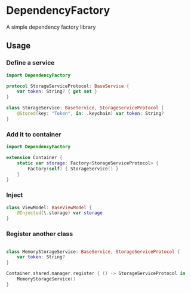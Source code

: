 # DependencyFactory

A simple dependency factory library

## Usage

### Define a service
```swift
import DependencyFactory

protocol StorageServiceProtocol: BaseService {
    var token: String? { get set }
}

class StorageService: BaseService, StorageServiceProtocol {
    @Stored(key: "Token", in: .keychain) var token: String?
}
```

### Add it to container
```swift
import DependencyFactory

extension Container {
    static var storage: Factory<StorageServiceProtocol> {
        Factory(self) { StorageService() }
    }
}
```

### Inject
```swift
class ViewModel: BaseViewModel {
    @Injected(\.storage) var storage
}
```

### Register another class
```swift

class MemoryStorageService: BaseService, StorageServiceProtocol {
    var token: String? 
}
```

```swift
Container.shared.manager.register { () -> StorageServiceProtocol in
    MemoryStorageService()
}
```
